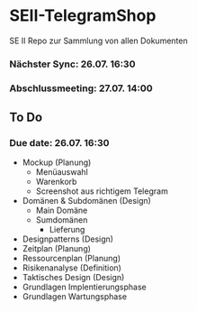 # SEII-TelegramShop
SE II Repo zur Sammlung von allen Dokumenten

### Nächster Sync: 26.07. 16:30
### Abschlussmeeting: 27.07. 14:00

## To Do

### Due date: 26.07. 16:30

- Mockup (Planung)
  - Menüauswahl
  - Warenkorb
  - Screenshot aus richtigem Telegram
- Domänen & Subdomänen (Design)
  - Main Domäne
  - Sumdomänen
    - Lieferung
- Designpatterns (Design)
- Zeitplan (Planung)
- Ressourcenplan (Planung)
- Risikenanalyse (Definition)
- Taktisches Design (Design)
- Grundlagen Implentierungsphase
- Grundlagen Wartungsphase
